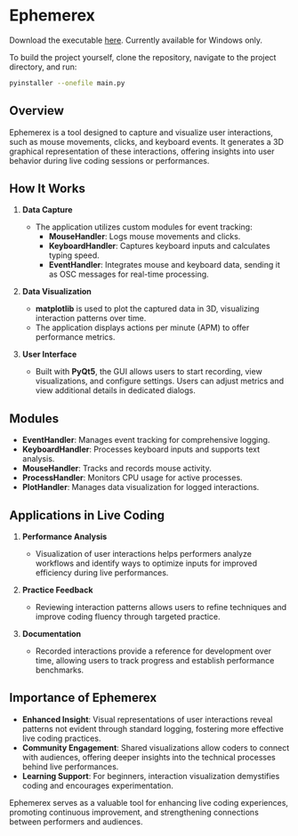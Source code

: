 # Ephemerex

Download the executable [here](https://drive.google.com/file/d/1Dh8gr5OAZQUw28zqFkXSbdXG2GVy2k_g/view?usp=sharing). Currently available for Windows only.

To build the project yourself, clone the repository, navigate to the project directory, and run:

```bash
pyinstaller --onefile main.py
```

## Overview
Ephemerex is a tool designed to capture and visualize user interactions, such as mouse movements, clicks, and keyboard events. It generates a 3D graphical representation of these interactions, offering insights into user behavior during live coding sessions or performances.

## How It Works

1. **Data Capture**
   - The application utilizes custom modules for event tracking:
     - **MouseHandler**: Logs mouse movements and clicks.
     - **KeyboardHandler**: Captures keyboard inputs and calculates typing speed.
     - **EventHandler**: Integrates mouse and keyboard data, sending it as OSC messages for real-time processing.

2. **Data Visualization**
   - **matplotlib** is used to plot the captured data in 3D, visualizing interaction patterns over time.
   - The application displays actions per minute (APM) to offer performance metrics.

3. **User Interface**
   - Built with **PyQt5**, the GUI allows users to start recording, view visualizations, and configure settings. Users can adjust metrics and view additional details in dedicated dialogs.

## Modules

- **EventHandler**: Manages event tracking for comprehensive logging.
- **KeyboardHandler**: Processes keyboard inputs and supports text analysis.
- **MouseHandler**: Tracks and records mouse activity.
- **ProcessHandler**: Monitors CPU usage for active processes.
- **PlotHandler**: Manages data visualization for logged interactions.

## Applications in Live Coding

1. **Performance Analysis**
   - Visualization of user interactions helps performers analyze workflows and identify ways to optimize inputs for improved efficiency during live performances.

2. **Practice Feedback**
   - Reviewing interaction patterns allows users to refine techniques and improve coding fluency through targeted practice.

3. **Documentation**
   - Recorded interactions provide a reference for development over time, allowing users to track progress and establish performance benchmarks.

## Importance of Ephemerex

- **Enhanced Insight**: Visual representations of user interactions reveal patterns not evident through standard logging, fostering more effective live coding practices.
- **Community Engagement**: Shared visualizations allow coders to connect with audiences, offering deeper insights into the technical processes behind live performances.
- **Learning Support**: For beginners, interaction visualization demystifies coding and encourages experimentation.

Ephemerex serves as a valuable tool for enhancing live coding experiences, promoting continuous improvement, and strengthening connections between performers and audiences.
